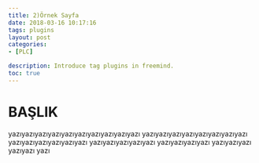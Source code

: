 ```yaml
---
title: 2)Örnek Sayfa
date: 2018-03-16 10:17:16
tags: plugins
layout: post
categories:
- [PLC] 

description: Introduce tag plugins in freemind.
toc: true
---
```

# BAŞLIK

yazıyazıyazıyazıyazıyazıyazıyazıyazıyazı
yazıyazıyazıyazıyazıyazıyazıyazı
yazıyazıyazıyazıyazıyazı
yazıyazıyazıyazıyazı
yazıyazıyazıyazı
yazıyazıyazı
yazıyazı
yazı